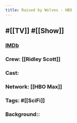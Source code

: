 ```yaml
---
title: Raised by Wolves - HBO
---
```


## #[[TV]] #[[Show]] 
### [IMDb]()

### Crew: [[Ridley Scott]]

### Cast: 

### Network: [[HBO Max]]

### Tags: #[[SciFi]]

### Background::
